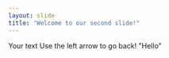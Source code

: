 ```yaml
---
layout: slide
title: "Welcome to our second slide!"
---
```

Your text
Use the left arrow to go back!
"Hello"
